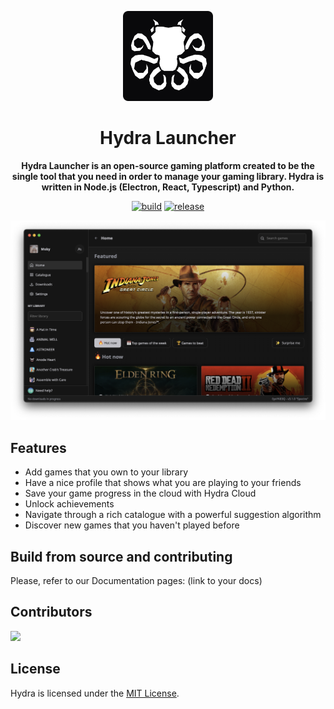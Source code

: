 <div align="center">

[<img src="./resources/icon.png" width="144"/>](https://github.com/Ticklect/Neolauncher)

  <h1 align="center">Hydra Launcher</h1>

  <p align="center">
    <strong>Hydra Launcher is an open-source gaming platform created to be the single tool that you need in order to manage your gaming library. Hydra is written in Node.js (Electron, React, Typescript) and Python.</strong>
  </p>

[![build](https://img.shields.io/github/actions/workflow/status/Ticklect/Neolauncher/build.yml)](https://github.com/Ticklect/Neolauncher/actions)
[![release](https://img.shields.io/github/package-json/v/Ticklect/Neolauncher)](https://github.com/Ticklect/Neolauncher/releases)

![Hydra Launcher Home Page](./docs/screenshot.png)

</div>

## Features

- Add games that you own to your library
- Have a nice profile that shows what you are playing to your friends
- Save your game progress in the cloud with Hydra Cloud
- Unlock achievements
- Navigate through a rich catalogue with a powerful suggestion algorithm
- Discover new games that you haven't played before

## Build from source and contributing

Please, refer to our Documentation pages: (link to your docs)

## Contributors

<a href="https://github.com/Ticklect/Neolauncher/graphs/contributors">
<img src="https://contrib.rocks/image?repo=Ticklect/Neolauncher" />
</a>

## License

Hydra is licensed under the [MIT License](LICENSE).
